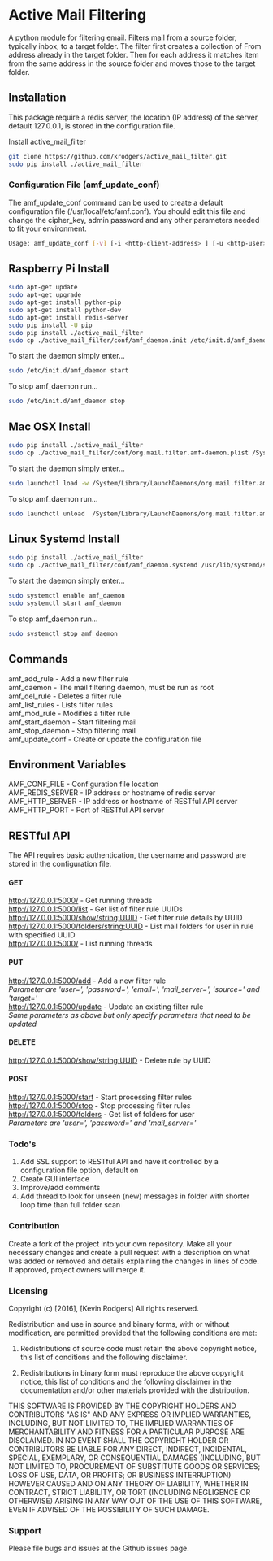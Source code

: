 # Active Mail Filtering

A python module for filtering email. Filters mail from a source folder, typically inbox, to a target folder. The filter first creates a collection of From address already in the target folder. Then for each address it matches item from the same address in the source folder and moves those to the target folder.

## Installation
This package require a redis server, the location (IP address) of the server, default 127.0.0.1, is stored in the configuration file. 

Install active_mail_filter
```bash
git clone https://github.com/krodgers/active_mail_filter.git
sudo pip install ./active_mail_filter
```

### Configuration File (amf_update_conf)
The amf_update_conf command can be used to create a default configuration file (/usr/local/etc/amf.conf). You should edit this file and change the cipher_key, admin password and any other parameters needed to fit your environment.

```bash
Usage: amf_update_conf [-v] [-i <http-client-address> ] [-u <http-user>:<http-password>] [-r <redis-server>] [-k <redis-key>] [-l <log-level>] [-c <cipher-key>
```

## Raspberry Pi Install
```bash
sudo apt-get update
sudo apt-get upgrade
sudo apt-get install python-pip
sudo apt-get install python-dev
sudo apt-get install redis-server
sudo pip install -U pip
sudo pip install ./active_mail_filter
sudo cp ./active_mail_filter/conf/amf_daemon.init /etc/init.d/amf_daemon
```

To start the daemon simply enter...

```bash
sudo /etc/init.d/amf_daemon start
```

To stop amf_daemon run...

```bash
sudo /etc/init.d/amf_daemon stop
```

## Mac OSX Install
```bash
sudo pip install ./active_mail_filter
sudo cp ./active_mail_filter/conf/org.mail.filter.amf-daemon.plist /System/Library/LaunchDaemons/
```

To start the daemon simply enter...

```bash
sudo launchctl load -w /System/Library/LaunchDaemons/org.mail.filter.amf-daemon.plist
```

To stop amf_daemon run...

```bash
sudo launchctl unload  /System/Library/LaunchDaemons/org.mail.filter.amf-daemon.plist
```

## Linux Systemd Install
```bash
sudo pip install ./active_mail_filter
sudo cp ./active_mail_filter/conf/amf_daemon.systemd /usr/lib/systemd/system/amf_daemon
```

To start the daemon simply enter...

```bash
sudo systemctl enable amf_daemon
sudo systemctl start amf_daemon
```

To stop amf_daemon run...

```bash
sudo systemctl stop amf_daemon
```

## Commands

amf_add_rule     - Add a new filter rule <br />
amf_daemon       - The mail filtering daemon, must be run as root <br />
amf_del_rule     - Deletes a filter rule <br />
amf_list_rules   - Lists filter rules <br />
amf_mod_rule     - Modifies a filter rule <br />
amf_start_daemon - Start filtering mail <br />
amf_stop_daemon  - Stop filtering mail <br />
amf_update_conf  - Create or update the configuration file <br />

## Environment Variables

AMF_CONF_FILE - Configuration file location <br />
AMF_REDIS_SERVER - IP address or hostname of redis server <br />
AMF_HTTP_SERVER - IP address or hostname of RESTful API server <br />
AMF_HTTP_PORT - Port of RESTful API server <br />

## RESTful API

The API requires basic authentication, the username and password are stored in the configuration file.

#### GET
http://127.0.0.1:5000/ - Get running threads <br />
http://127.0.0.1:5000/list - Get list of filter rule UUIDs <br />
http://127.0.0.1:5000/show/string:UUID - Get filter rule details by UUID <br />
http://127.0.0.1:5000/folders/string:UUID - List mail folders for user in rule with specified UUID <br />
http://127.0.0.1:5000/ - List running threads <br />

#### PUT
http://127.0.0.1:5000/add - Add a new filter rule <br />
*Parameter are 'user=', 'password=', 'email=', 'mail_server=', 'source=' and 'target='* <br />
http://127.0.0.1:5000/update - Update an existing filter rule <br />
*Same parameters as above but only specify parameters that need to be updated* <br />

#### DELETE
http://127.0.0.1:5000/show/string:UUID - Delete rule by UUID <br />

#### POST
http://127.0.0.1:5000/start - Start processing filter rules <br />
http://127.0.0.1:5000/stop - Stop processing filter rules <br />
http://127.0.0.1:5000/folders - Get list of folders for user <br />
*Parameters are 'user=', 'password=' and 'mail_server='* <br />

### Todo's
1. Add SSL support to RESTful API and have it controlled by a configuration file option, default on
2. Create GUI interface
3. Improve/add comments
4. Add thread to look for unseen (new) messages in folder with shorter loop time than full folder scan

### Contribution

Create a fork of the project into your own repository. Make all your necessary changes and create a pull request with a description on what was added or removed and details explaining the changes in lines of code. If approved, project owners will merge it.

### Licensing

Copyright (c) [2016], [Kevin Rodgers]
All rights reserved.

Redistribution and use in source and binary forms, with or without modification, are permitted provided that the following conditions are met:

1. Redistributions of source code must retain the above copyright notice, this list of conditions and the following disclaimer.

2. Redistributions in binary form must reproduce the above copyright notice, this list of conditions and the following disclaimer in the documentation and/or other materials provided with the distribution.

THIS SOFTWARE IS PROVIDED BY THE COPYRIGHT HOLDERS AND CONTRIBUTORS "AS IS" AND ANY EXPRESS OR IMPLIED WARRANTIES, INCLUDING, BUT NOT LIMITED TO, THE IMPLIED WARRANTIES OF MERCHANTABILITY AND FITNESS FOR A PARTICULAR PURPOSE ARE DISCLAIMED. IN NO EVENT SHALL THE COPYRIGHT HOLDER OR CONTRIBUTORS BE LIABLE FOR ANY DIRECT, INDIRECT, INCIDENTAL, SPECIAL, EXEMPLARY, OR CONSEQUENTIAL DAMAGES (INCLUDING, BUT NOT LIMITED TO, PROCUREMENT OF SUBSTITUTE GOODS OR SERVICES; LOSS OF USE, DATA, OR PROFITS; OR BUSINESS INTERRUPTION) HOWEVER CAUSED AND ON ANY THEORY OF LIABILITY, WHETHER IN CONTRACT, STRICT LIABILITY, OR TORT (INCLUDING NEGLIGENCE OR OTHERWISE) ARISING IN ANY WAY OUT OF THE USE OF THIS SOFTWARE, EVEN IF ADVISED OF THE POSSIBILITY OF SUCH DAMAGE.

### Support

Please file bugs and issues at the Github issues page.
